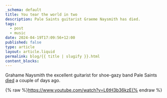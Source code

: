 ```yaml
---
_schema: default
title: You tear the world in two
description: Pale Saints guitarist Graeme Naysmith has died.
tags:
  - post
  - music
date: 2024-04-19T17:09:56+12:00
published: false
type: article
layout: article.liquid
permalink: blog/{{ title | slugify }}.html
content_blocks:
---
```

Grahame Naysmith the excellent guitarist for shoe-gazy band Pale Saints <a href="https://faroutmagazine.co.uk/pale-saints-guitarist-graeme-naysmith-dead-at-57/" title="Death announcement in Far Out Magazine" target="_blank" rel="noopener">died</a> a couple of days ago.

{% raw %}https://www.youtube.com/watch?v=L6tH3b36kzE{% endraw %}

&nbsp;